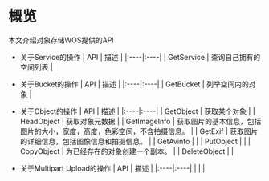 # 概览

本文介绍对象存储WOS提供的API

* 关于Service的操作
| API   | 描述   |
|:----|:----|
| GetService   | 查询自己拥有的空间列表   |

* 关于Bucket的操作
| API   | 描述   |
|:----|:----|
| GetBucket   | 列举空间内的对象   |

* 关于Object的操作
| API   | 描述   |
|:----|:----|
| GetObject   | 获取某个对象   |
| HeadObject   | 获取对象元数据   |
| GetImageInfo   | 获取图片的基本信息，包括图片的大小，宽度，高度，色彩空间，不含拍摄信息。   |
| GetExif   | 获取图片的详细信息，包括图像信息和拍摄信息。   |
| GetAvinfo   |    |
| PutObject   |    |
| CopyObject   | 为已经存在的对象创建一个副本。   |
| DeleteObject   |    |

* 关于Multipart Upload的操作
| API   | 描述   |
|:----|:----|
|    |    |